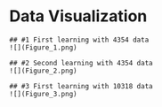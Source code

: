 # Data Visualization

```
## #1 First learning with 4354 data
![](Figure_1.png)
```
```
## #2 Second learning with 4354 data
![](Figure_2.png)
```
```
## #3 First learning with 10318 data
![](Figure_3.png)
```
